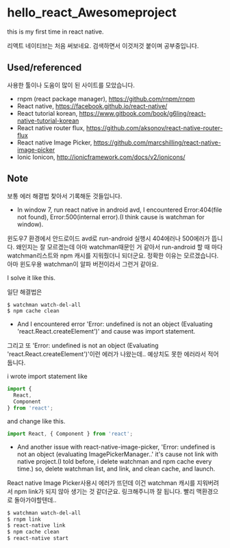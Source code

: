 # hello_react_Awesomeproject
this is my first time in react native.

리액트 네이티브는 처음 써보네요. 검색하면서 이것저것 붙이며 공부중입니다.

## Used/referenced
사용한 툴이나 도움이 많이 된 사이트를 모았습니다.


+ rnpm (react package manager), https://github.com/rnpm/rnpm
+ React native, https://facebook.github.io/react-native/
+ React tutorial korean, https://www.gitbook.com/book/g6ling/react-native-tutorial-korean
+ React native router flux, https://github.com/aksonov/react-native-router-flux
+ React native Image Picker, https://github.com/marcshilling/react-native-image-picker
+ Ionic Ionicon, http://ionicframework.com/docs/v2/ionicons/


## Note
보통 에러 해결법 찾아서 기록해둔 것들입니다.

+ In window 7, run react native in android avd, I encountered Error:404(file not found), Error:500(internal error).(I think cause is watchman for window).

윈도우7 환경에서 안드로이드 avd로 run-android 실행시 404에러나 500에러가 뜹니다. 왜인지는 잘 모르겠는데 아마 watchman때문인 거 같아서 run-android 할 때 마다 watchman리스트와 npm 캐시를 지워줬더니 되더군요. 정확한 이유는 모르겠습니다. 아마 윈도우용 watchman이 알파 버전이라서 그런거 같아요.

I solve it like this.

일단 해결법은
```bash
$ watchman watch-del-all
$ npm cache clean
```
+ And I encountered error 'Error: undefined is not an object (Evaluating 'react.React.createElement')'
and cause was import statement.

그리고 또 'Error: undefined is not an object (Evaluating 'react.React.createElement')'이런 에러가 나왔는데.. 예상치도 못한 에러라서 적어둡니다.

i wrote import statement like
```js
import {
  React,
  Component
} from 'react';
```
and change like this.
```js
import React, { Component } from 'react';
```

+ And another issue with react-native-image-picker, 'Error: undefined is not an object (evaluating ImagePickerManager..' it's cause not link with native project.(I told before, i delete watchman and npm cache every time.)
so, delete watchman list, and link, and clean cache, and launch.

React native Image Picker사용시 에러가 뜨던데 이건 watchman 캐시를 지워버려서 npm link가 되지 않아 생기는 것 같더군요. 링크해주니까 잘 됩니다. 빨리 맥환경으로 돌아가야할텐데..

```bash
$ watchman watch-del-all
$ rnpm link
$ react-native link
$ npm cache clean
$ react-native start
```
